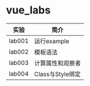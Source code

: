 # vue_labs

|实验|简介|
|---|---|
|lab001|运行example|
|lab002|模板语法|
|lab003|计算属性和观察者|
|lab004|Class与Style绑定|